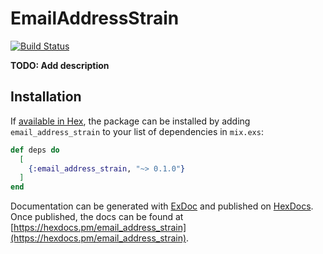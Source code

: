 # EmailAddressStrain 

[![Build Status](https://travis-ci.com/crudy-ltd/email_address_strain.svg?branch=0.0.1)](https://travis-ci.com/crudy-ltd/email_address_strain)

**TODO: Add description**

## Installation

If [available in Hex](https://hex.pm/docs/publish), the package can be installed
by adding `email_address_strain` to your list of dependencies in `mix.exs`:

```elixir
def deps do
  [
    {:email_address_strain, "~> 0.1.0"}
  ]
end
```

Documentation can be generated with [ExDoc](https://github.com/elixir-lang/ex_doc)
and published on [HexDocs](https://hexdocs.pm). Once published, the docs can
be found at [https://hexdocs.pm/email_address_strain](https://hexdocs.pm/email_address_strain).

